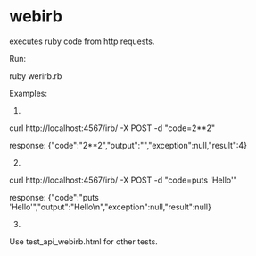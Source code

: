 webirb
======

executes ruby code from http requests.

Run:

 ruby werirb.rb


Examples:

1.
  curl http://localhost:4567/irb/ -X POST -d "code=2**2"

  response:
   {"code":"2**2","output":"","exception":null,"result":4}

2.
  curl http://localhost:4567/irb/ -X POST -d "code=puts 'Hello'"

  response:
   {"code":"puts 'Hello'","output":"Hello\n","exception":null,"result":null}

3.
  Use test_api_webirb.html for other tests.